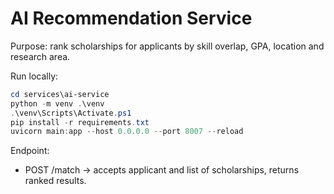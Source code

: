 # AI Recommendation Service

Purpose: rank scholarships for applicants by skill overlap, GPA, location and research area.

Run locally:

```powershell
cd services\ai-service
python -m venv .\venv
.\venv\Scripts\Activate.ps1
pip install -r requirements.txt
uvicorn main:app --host 0.0.0.0 --port 8007 --reload
```

Endpoint:
- POST /match -> accepts applicant and list of scholarships, returns ranked results.
